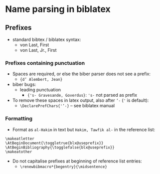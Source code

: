 # Name parsing in biblatex

## Prefixes

- standard bibtex / biblatex syntax:
  - von Last, First
  - von Last, Jr., First

### Prefixes containing punctuation

- Spaces are required, or else the biber parser does not see a prefix:
  - `{d’ Alembert, Jean}`
- biber bugs:
  - leading punctuation
    - `{'s- Gravesande, Goverdus}`: `'s-` not parsed as prefix
- To remove these spaces in latex output, also after `’-` (`'` is default):
  - `\DeclarePrefChars{'’-}` – see biblatex manual
 
### Formatting

- Format as `al-Hakim` in text but `Hakim, Tawfik al-` in the reference list:

~~~
\makeatletter
\AtBeginDocument{\toggletrue{blx@useprefix}}
\AtBeginBibliography{\togglefalse{blx@useprefix}}
\makeatother
~~~

- Do not capitalise prefixes at beginning of reference list entries:
  - `\renewbibmacro*{begentry}{\midsentence}`


